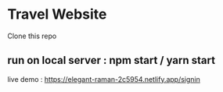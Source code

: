# Travel Website

Clone this repo 

## run on local server : npm start / yarn start

live demo : https://elegant-raman-2c5954.netlify.app/signin

